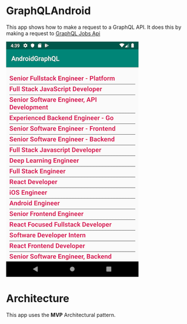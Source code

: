 # GraphQLAndroid
This app shows how to make a request to a GraphQL API. 
It does this by making a request to [GraphQL Jobs Api](https://api.graphql.jobs)

![GraphQLAndroid](GraphQLAndroid.PNG)


# Architecture

This app uses the **MVP** Architectural pattern.

#
